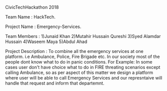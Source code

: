 CivicTechHackathon 2018


Team Name : HackTech.


Project Name : Emergency-Services.


Team Members :
    1)Junaid Khan
    2)Mutahir Hussain Qureshi
    3)Syed Alamdar Hussain
    4)Waseem Maya
    5)Abdul Ahad 
    
   
Project Description : 
      To combine all the emergency services at one platform. i.e Ambulance, Police, Fire Brigade etc.
      In our society most of the people dont know what to do in panic conditions.
      For Example:
          In some cases user don't have choice what to do in FIRE threating scenarios except calling Ambulance, so as per aspect of this             matter we design a platform where user will be able to call Emergency Services and our represntaive will handle that request and           inform that departemnt.
